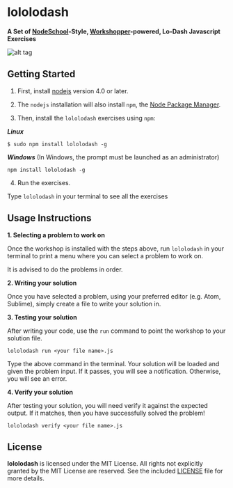 lololodash
==========
**A Set of [NodeSchool](http://nodeschool.io/)-Style, [Workshopper](https://github.com/rvagg/workshopper)-powered, Lo-Dash Javascript Exercises**

![alt tag](https://raw.github.com/mdunisch/lololodash/master/screen.png)

## Getting Started ##
1. First, install [nodejs](http://nodejs.org) version 4.0 or later.

2. The `nodejs` installation will also install `npm`, the [Node Package Manager](https://www.npmjs.org/). 

3. Then, install the `lololodash` exercises using `npm`:

  **_Linux_**
  
  `$ sudo npm install lololodash -g`
  
  **_Windows_** (In Windows, the prompt must be launched as an administrator)
  
  `npm install lololodash -g`

4. Run the exercises.

  Type `lololodash` in your terminal to see all the exercises
 
## Usage Instructions

**1. Selecting a problem to work on**

Once the workshop is installed with the steps above, run `lololodash` in your terminal to print a menu where you can select a problem to work on.

It is advised to do the problems in order.

**2. Writing your solution**

Once you have selected a problem, using your preferred editor (e.g. Atom, Sublime), simply create a file to write your solution in.

**3. Testing your solution**

After writing your code, use the `run` command to point the workshop to your solution file. 

`lololodash run <your file name>.js`

Type the above command in the terminal. Your solution will be loaded and given the problem input. If it passes, you will see a notification. Otherwise, you will see an error. 

**4. Verify your solution**

After testing your solution, you will need verify it against the expected output. If it matches, then you have successfully solved the problem!

`lololodash verify <your file name>.js`

## License ##
**lololodash** is licensed under the MIT License. All rights not explicitly granted by the MIT License are reserved. See the included [LICENSE](./LICENSE) file for more details.
